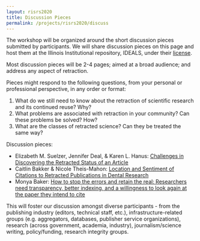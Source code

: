 ```yaml
---
layout: risrs2020
title: Discussion Pieces
permalink: /projects/risrs2020/discuss
---
```

The workshop will be organized around the short discussion pieces submitted by participants. We will share discussion pieces on this page and host them at the Illinois Institutional repository, IDEALS, under their [license](https://wiki.illinois.edu//wiki/display/IDEALS/Deposit+Agreement+-+Non-Exclusive+Distribution+and+Preservation+License). 

Most discussion pieces will be 2-4 pages; aimed at a broad audience; and address any aspect of retraction. 

Pieces might respond to the following questions, from your personal or professional perspective, in any order or format:
1. What do we still need to know about the retraction of scientific research and its continued reuse? Why?
2. What problems are associated with retraction in your community? Can these problems be solved? How?
3. What are the classes of retracted science? Can they be treated the same way?

Discussion pieces:
* Elizabeth M. Suelzer, Jennifer Deal, & Karen L. Hanus: [Challenges in Discovering the Retracted Status of an Article](https://www.ideals.illinois.edu/bitstream/handle/2142/108367/Thought%20piece-Challenges%20in%20discovering%20the%20retracted%20status%20of%20an%20article.pdf?sequence=2&isAllowed=y)
* Caitlin Bakker & Nicole Theis-Mahon: [Location and Sentiment of Citations to Retracted Publications in Dental Research](https://www.ideals.illinois.edu/bitstream/handle/2142/108363/BakkerTheisMahon-SloanProject2020.pdf?sequence=2&isAllowed=y) 
* Monya Baker: [How to stop the errors and retain the real: Researchers need transparency, better indexing, and a willingness to look again at the paper they intend to cite](https://www.ideals.illinois.edu/bitstream/handle/2142/108371/Baker_Sloan_retraction_How%20to%20stop%20the%20errors%20and%20retain%20the%20real.pdf?sequence=2&isAllowed=y)



This will foster our discussion amongst diverse participants - from the publishing industry (editors, technical staff, etc.), infrastructure-related groups (e.g. aggregators, databases, publisher service organizations), research (across government, academia, industry), journalism/science writing, policy/funding, research integrity groups.
